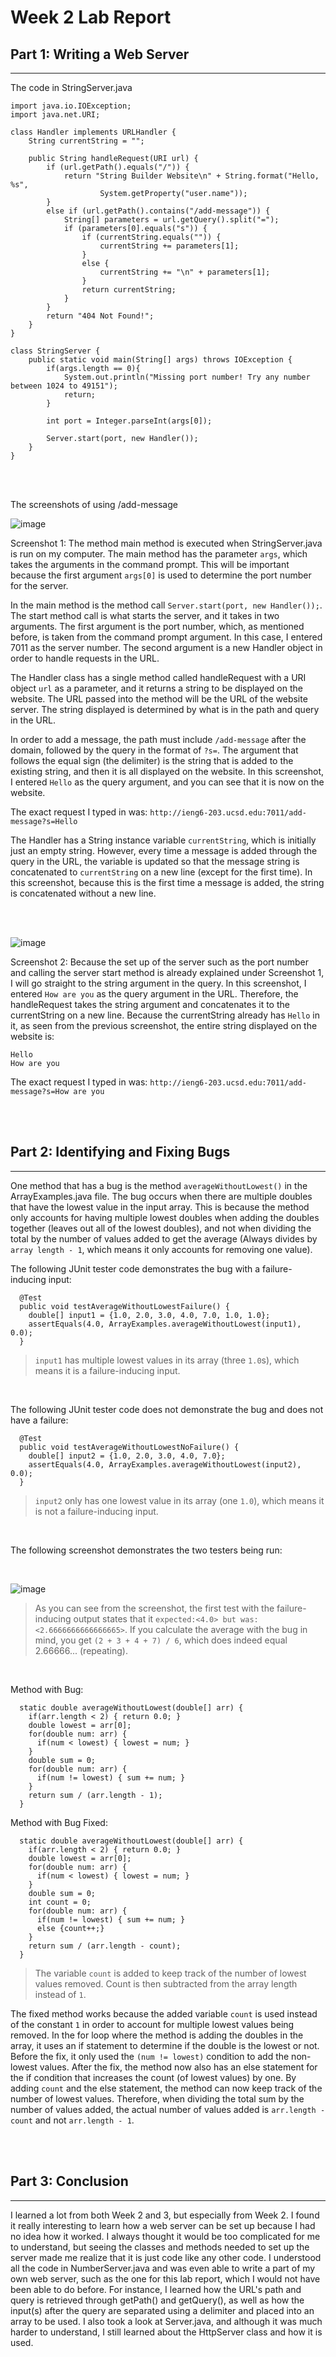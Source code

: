 # Week 2 Lab Report

## Part 1: Writing a Web Server

---------------------------------------------------------

The code in StringServer.java
```
import java.io.IOException;
import java.net.URI;

class Handler implements URLHandler {
    String currentString = "";

    public String handleRequest(URI url) {
        if (url.getPath().equals("/")) {
            return "String Builder Website\n" + String.format("Hello, %s", 
                    System.getProperty("user.name"));
        } 
        else if (url.getPath().contains("/add-message")) {
            String[] parameters = url.getQuery().split("=");
            if (parameters[0].equals("s")) {
                if (currentString.equals("")) {
                    currentString += parameters[1];
                }
                else {
                    currentString += "\n" + parameters[1];
                }
                return currentString;
            }
        }
        return "404 Not Found!";
    }
}

class StringServer {
    public static void main(String[] args) throws IOException {
        if(args.length == 0){
            System.out.println("Missing port number! Try any number between 1024 to 49151");
            return;
        }

        int port = Integer.parseInt(args[0]);

        Server.start(port, new Handler());
    }
}
```

<br/> <br/>

The screenshots of using /add-message

![image](images/add-message-test.png)

Screenshot 1:
The method main method is executed when StringServer.java is run on my computer. The main method has the parameter `args`, which takes the arguments in the command prompt. This will be important because the first argument `args[0]` is used to determine the port number for the server. 

In the main method is the method call `Server.start(port, new Handler());`. The start method call is what starts the server, and it takes in two arguments. The first argument is the port number, which, as mentioned before, is taken from the command prompt argument. In this case, I entered 7011 as the server number. The second argument is a new Handler object in order to handle requests in the URL. 

The Handler class has a single method called handleRequest with a URI object `url` as a parameter, and it returns a string to be displayed on the website. The URL passed into the method will be the URL of the website server. The string displayed is determined by what is in the path and query in the URL. 

In order to add a message, the path must include `/add-message` after the domain, followed by the query in the format of `?s=`. The argument that follows the equal sign (the delimiter) is the string that is added to the existing string, and then it is all displayed on the website. In this screenshot, I entered `Hello` as the query argument, and you can see that it is now on the website.

The exact request I typed in was: `http://ieng6-203.ucsd.edu:7011/add-message?s=Hello`

The Handler has a String instance variable `currentString`, which is initially just an empty string. However, every time a message is added through the query in the URL, the variable is updated so that the message string is concatenated to `currentString` on a new line (except for the first time). In this screenshot, because this is the first time a message is added, the string is concatenated without a new line. 

<br/> <br/>

![image](images/add-message-test2.png)

Screenshot 2:
Because the set up of the server such as the port number and calling the server start method is already explained under Screenshot 1, I will go straight to the string argument in the query. In this screenshot, I entered `How are you` as the query argument in the URL. Therefore, the handleRequest takes the string argument and concatenates it to the currentString on a new line. Because the currentString already has `Hello` in it, as seen from the previous screenshot, the entire string displayed on the website is:
```
Hello
How are you
```
The exact request I typed in was: `http://ieng6-203.ucsd.edu:7011/add-message?s=How are you`

<br/> <br/>

## Part 2: Identifying and Fixing Bugs

---------------------------------------------------------

One method that has a bug is the method `averageWithoutLowest()` in the ArrayExamples.java file. The bug occurs when there are multiple doubles that have the lowest value in the input array. This is because the method only accounts for having multiple lowest doubles when adding the doubles together (leaves out all of the lowest doubles), and not when dividing the total by the number of values added to get the average (Always divides by `array length - 1`, which means it only accounts for removing one value). 

The following JUnit tester code demonstrates the bug with a failure-inducing input:
```
  @Test
  public void testAverageWithoutLowestFailure() {
    double[] input1 = {1.0, 2.0, 3.0, 4.0, 7.0, 1.0, 1.0};
    assertEquals(4.0, ArrayExamples.averageWithoutLowest(input1), 0.0);
  }
```
> `input1` has multiple lowest values in its array (three `1.0`s), which means it is a failure-inducing input.

<br/>

The following JUnit tester code does not demonstrate the bug and does not have a failure:
```
  @Test
  public void testAverageWithoutLowestNoFailure() {
    double[] input2 = {1.0, 2.0, 3.0, 4.0, 7.0};
    assertEquals(4.0, ArrayExamples.averageWithoutLowest(input2), 0.0);
  }
```
> `input2` only has one lowest value in its array (one `1.0`), which means it is not a failure-inducing input.

<br/>

The following screenshot demonstrates the two testers being run:

<br/>

![image](images/average-without-lowest-test.png)
> As you can see from the screenshot, the first test with the failure-inducing output states that it `expected:<4.0> but was:<2.6666666666666665>`. If you calculate the average with the bug in mind, you get `(2 + 3 + 4 + 7) / 6`, which does indeed equal 2.66666... (repeating). 

<br/>

Method with Bug:
```
  static double averageWithoutLowest(double[] arr) {
    if(arr.length < 2) { return 0.0; }
    double lowest = arr[0];
    for(double num: arr) {
      if(num < lowest) { lowest = num; }
    }
    double sum = 0;
    for(double num: arr) {
      if(num != lowest) { sum += num; }
    }
    return sum / (arr.length - 1);
  }
```

Method with Bug Fixed:
```
  static double averageWithoutLowest(double[] arr) {
    if(arr.length < 2) { return 0.0; }
    double lowest = arr[0];
    for(double num: arr) {
      if(num < lowest) { lowest = num; }
    }
    double sum = 0;
    int count = 0;
    for(double num: arr) {
      if(num != lowest) { sum += num; }
      else {count++;}
    }
    return sum / (arr.length - count);
  }
```
> The variable `count` is added to keep track of the number of lowest values removed. Count is then subtracted from the array length instead of `1`.

The fixed method works because the added variable `count` is used instead of the constant `1` in order to account for multiple lowest values being removed. In the for loop where the method is adding the doubles in the array, it uses an if statement to determine if the double is the lowest or not. Before the fix, it only used the `(num != lowest)` condition to add the non-lowest values. After the fix, the method now also has an else statement for the if condition that increases the count (of lowest values) by one. By adding `count` and the else statement, the method can now keep track of the number of lowest values. Therefore, when dividing the total sum by the number of values added, the actual number of values added is `arr.length - count` and not `arr.length - 1`. 

<br/> <br/>


## Part 3: Conclusion

---------------------------------------------------------

I learned a lot from both Week 2 and 3, but especially from Week 2. I found it really interesting to learn how a web server can be set up because I had no idea how it worked. I always thought it would be too complicated for me to understand, but seeing the classes and methods needed to set up the server made me realize that it is just code like any other code. I understood all the code in NumberServer.java and was even able to write a part of my own web server, such as the one for this lab report, which I would not have been able to do before. For instance, I learned how the URL's path and query is retrieved through getPath() and getQuery(), as well as how the input(s) after the query are separated using a delimiter and placed into an array to be used. I also took a look at Server.java, and although it was much harder to understand, I still learned about the HttpServer class and how it is used.  


